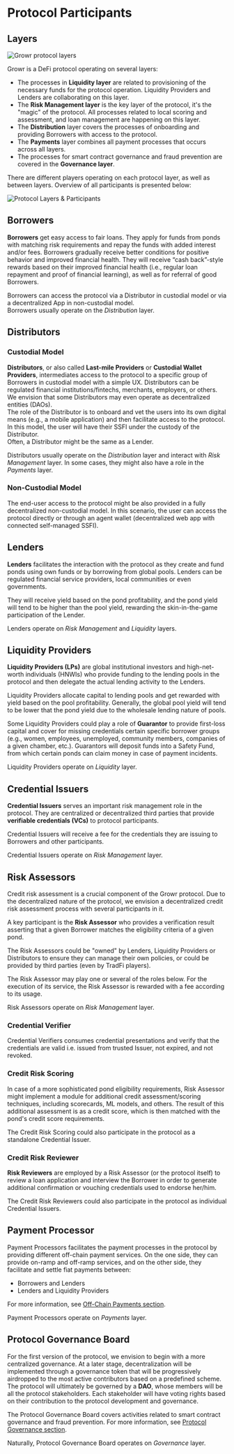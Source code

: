 # Protocol Participants

## Layers
![Growr protocol layers](../images/growr-layers.svg)  

Growr is a DeFi protocol operating on several layers:
- The processes in **Liquidity layer** are related to provisioning of the necessary funds for the protocol operation. Liquidity Providers and Lenders are collaborating on this layer.
- The **Risk Management layer** is the key layer of the protocol, it's the "magic" of the protocol. All processes related to local scoring and assessment, and loan management are happening on this layer.
- The **Distribution** layer covers the processes of onboarding and providing Borrowers with access to the protocol.
- The **Payments** layer combines all payment processes that occurs across all layers.
- The processes for smart contract governance and fraud prevention are covered in the **Governance layer**.

There are different players operating on each protocol layer, as well as between layers. Overview of all participants is presented below:

![Protocol Layers & Participants](../images/growr-layers-participants.svg)

## Borrowers
**Borrowers** get easy access to fair loans. They apply for funds from ponds with matching risk requirements and repay the funds with added interest and/or fees.
Borrowers gradually receive better conditions for positive behavior and improved financial health. They will receive “cash back”-style rewards based on their improved financial health (i.e., regular loan repayment and proof of financial learning), as well as for referral of good Borrowers.

Borrowers can access the protocol via a Distributor in custodial model or via a decentralized App in non-custodial model.  
Borrowers usually operate on the *Distribution* layer.

## Distributors
### Custodial Model
**Distributors**, or also called **Last-mile Providers** or **Custodial Wallet Providers**, intermediates access to the protocol to a specific group of Borrowers in custodial model with a simple UX. Distributors can be regulated financial institutions/fintechs, merchants, employers, or others. We envision that some Distributors may even operate as decentralized entities (DAOs).  
The role of the Distributor is to onboard and vet the users into its own digital means (e.g., a mobile application) and then facilitate access to the protocol. In this model, the user will have their SSFI under the custody of the Distributor.  
Often, a Distributor might be the same as a Lender.

Distributors usually operate on the *Distribution* layer and interact with *Risk Management* layer. In some cases, they might also have a role in the *Payments* layer.

### Non-Custodial Model
The end-user access to the protocol might be also provided in a fully decentralized non-custodial model. In this scenario, the user can access the protocol directly or through an agent wallet (decentralized web app with connected self-managed SSFI).

## Lenders
**Lenders** facilitates the interaction with the protocol as they create and fund ponds using own funds or by borrowing from global pools. Lenders can be regulated financial service providers, local communities or even governments.

They will receive yield based on the pond profitability, and the pond yield will tend to be higher than the pool yield, rewarding the skin-in-the-game participation of the Lender.

Lenders operate on *Risk Management* and *Liquidity* layers.

## Liquidity Providers
**Liquidity Providers (LPs)** are global institutional investors and high-net-worth individuals (HNWIs) who provide funding to the lending pools in the protocol and then delegate the actual lending activity to the Lenders.

Liquidity Providers allocate capital to lending pools and get rewarded with yield based on the pool profitability. Generally, the global pool yield will tend to be lower that the pond yield due to the wholesale lending nature of pools.

Some Liquidity Providers could play a role of **Guarantor** to provide first-loss capital and cover for missing credentials certain specific borrower groups (e.g., women, employees, unemployed, community members, companies of a given chamber, etc.). Guarantors will deposit funds into a Safety Fund, from which certain ponds can claim money in case of payment incidents.

Liquidity Providers operate on *Liquidity* layer.

## Credential Issuers
**Credential Issuers** serves an important risk management role in the protocol. They are centralized or decentralized third parties that provide **verifiable credentials (VCs)** to protocol participants.

Credential Issuers will receive a fee for the credentials they are issuing to Borrowers and other participants.

Credential Issuers operate on *Risk Management* layer.

## Risk Assessors
Credit risk assessment is a crucial component of the Growr protocol. Due to the decentralized nature of the protocol, we envision a decentralized credit risk assessment process with several participants in it.

A key participant is the **Risk Assessor** who provides a verification result asserting that a given Borrower matches the eligibility criteria of a given pond.
  
The Risk Assessors could be "owned" by Lenders, Liquidity Providers or Distributors to ensure they can manage their own policies, or could be provided by third parties (even by TradFi players).

The Risk Assessor may play one or several of the roles below. For the execution of its service, the Risk Assessor is rewarded with a fee according to its usage.

Risk Assessors operate on *Risk Management* layer.

### Credential Verifier
Credential Verifiers consumes credential presentations and verify that the credentials are valid i.e. issued from trusted Issuer, not expired, and not revoked.

### Credit Risk Scoring
In case of a more sophisticated pond eligibility requirements, Risk Assessor might implement a module for additional credit assessment/scoring techniques, including scorecards, ML models, and others. The result of this additional assessment is as a credit score, which is then matched with the pond's credit score requirements.

The Credit Risk Scoring could also participate in the protocol as a standalone Credential Issuer. 

### Credit Risk Reviewer
**Risk Reviewers** are employed by a Risk Assessor (or the protocol itself) to review a loan application and interview the Borrower in order to generate additional confirmation or vouching credentials used to endorse her/him.

The Credit Risk Reviewers could also participate in the protocol as individual Credential Issuers.

## Payment Processor
Payment Processors facilitates the payment processes in the protocol by providing different off-chain payment services. On the one side, they can provide on-ramp and off-ramp services, and on the other side, they facilitate and settle fiat payments between:
- Borrowers and Lenders
- Lenders and Liquidity Providers
  
For more information, see [Off-Chain Payments section](../layer-payments/2-Offchain-Payments.md).

Payment Processors operate on *Payments* layer.

## Protocol Governance Board
For the first version of the protocol, we envision to begin with a more centralized governance. At a later stage, decentralization will be implemented through a governance token that will be progressively airdropped to the most active contributors based on a predefined scheme. The protocol will ultimately be governed by a **DAO**, whose members will be all the protocol stakeholders. Each stakeholder will have voting rights based on their contribution to the protocol development and governance.

The Protocol Governance Board covers activities related to smart contract governance and fraud prevention. For more information, see [Protocol Governance section](../layer-governance/2-Protocol-Governance.md).

Naturally, Protocol Governance Board operates on *Governance* layer.